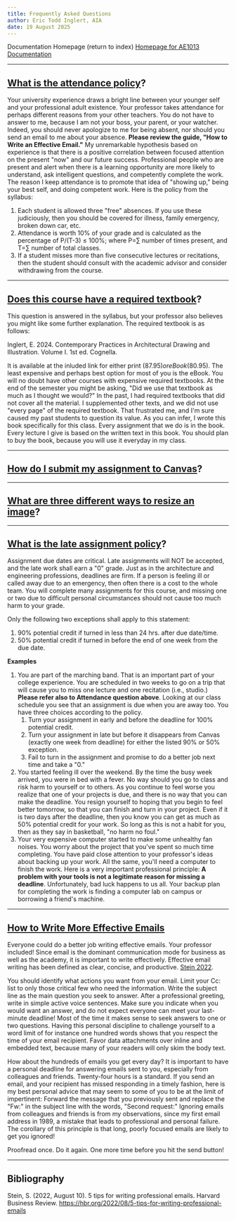 ```yaml
---
title: Frequently Asked Questions
author: Eric Todd Inglert, AIA
date: 19 August 2025
---
```


Documentation Homepage (return to index) [Homepage for AE1013 Documentation](index.html)

---

## <ins>What is the attendance policy</ins>?
Your university experience draws a bright line between your younger self and your professional adult existence. Your professor takes attendance for perhaps different reasons from your other teachers. You do not have to answer to me, because I am not your boss, your parent, or your watcher. Indeed, you should never apologize to me for being absent, nor should you send an email to me about your absence. **Please review the guide, "How to Write an Effective Email."** My unremarkable hypothesis based on experience is that there is a positive correlation between focused attention on the present "now" and our future success. Professional people who are present and alert when there is a learning opportunity are more likely to understand, ask intelligent questions, and competently complete the work. The reason I keep attendance is to promote that idea of "showing up," being your best self, and doing competent work. Here is the policy from the syllabus:

1. Each student is allowed three "free" absences. If you use these judiciously, then you should be covered for illness, family emergency, broken down car, etc.
1. Attendance is worth 10% of your grade and is calculated as the percentage of P/(T-3) $\le$ 100%; where P=$\sum$ number of times present, and T=$\sum$ number of total classes.
1. If a student misses more than five consecutive lectures or recitations, then the student should consult with the academic advisor and consider withdrawing from the course.


---

## <ins>Does this course have a required textbook</ins>?
This question is answered in the syllabus, but your professor also believes you might like some further explanation. The required textbook is as follows:

Inglert, E. 2024. Contemporary Practices in Architectural Drawing and Illustration. Volume I. 1st ed. Cognella.

It is available at the inluded link for either print ($87.95) or eBook($80.95). The least expensive and perhaps best option for most of you is the eBook. You will no doubt have other courses with expensive required textbooks. At the end of the semester you might be asking, "Did we use that textbook as much as I thought we would?" In the past, I had required textbooks that did not cover all the material. I supplemented other texts, and we did not use "every page" of the required textbook. That frustrated me, and I'm sure caused my past students to question its value. As you can infer, I wrote this book specifically for this class. Every assignment that we do is in the book. Every lecture I give is based on the written text in this book. You should plan to buy the book, because you will use it everyday in my class.

---

## <ins>How do I submit my assignment to Canvas</ins>?

---

## <ins>What are three different ways to resize an image</ins>?

---

## <ins>What is the late assignment policy</ins>?
Assignment due dates are critical. Late assignments will NOT be accepted, and the late work shall earn a "0" grade. Just as in the architecture and engineering professions, deadlines are firm. If a person is feeling ill or called away due to an emergency, then often there is a cost to the whole team. You will complete many assignments for this course, and missing one or two due to difficult personal circumstances should not cause too much harm to your grade.

Only the following two exceptions shall apply to this statement:

1. 90% potential credit if turned in less than 24 hrs. after due date/time.
1. 50% potential credit if turned in before the end of one week from the due date.

**Examples**

1. You are part of the marching band. That is an important part of your college experience. You are scheduled in two weeks to go on a trip that will cause you to miss one lecture and one recitation (i.e., studio.) **Please refer also to Attendance question above**. Looking at our class schedule you see that an assignment is due when you are away too. You have three choices according to the policy.
    1. Turn your assignment in early and before the deadline for 100% potential credit.
    1. Turn your assignment in late but before it disappears from Canvas (exactly one week from deadline) for either the listed 90% or 50% exception.
    1. Fail to turn in the assignment and promise to do a better job next time and take a "0."
1. You started feeling ill over the weekend. By the time the busy week arrived, you were in bed with a fever. No way should you go to class and risk harm to yourself or to others. As you continue to feel worse you realize that one of your projects is due, and there is no way that you can make the deadline. You resign yourself to hoping that you begin to feel better tomorrow, so that you can finish and turn in your project. Even if it is two days after the deadline, then you know you can get as much as 50% potential credit for your work. So long as this is not a habit for you, then as they say in basketball, "no harm no foul."
1. Your very expensive computer started to make some unhealthy fan noises. You worry about the project that you've spent so much time completing. You have paid close attention to your professor's ideas about backing up your work. All the same, you'll need a computer to finish the work. Here is a very important professional principle: **A problem with your tools is not a legitimate reason for missing a deadline**. Unfortunately, bad luck happens to us all. Your backup plan for completing the work is finding a computer lab on campus or borrowing a friend's machine.

---

## <ins>How to Write More Effective Emails</ins>

Everyone could do a better job writing effective emails. Your professor included! Since email is the dominant communication mode for business as well as the academy, it is important to write effectively. Effective email writing has been defined as clear, concise, and productive. [Stein 2022](https://hbr.org/2022/08/5-tips-for-writing-professional-emails).

You should identify what actions you want from your email. Limit your Cc: list to only those critical few who need the information. Write the subject line as the main question you seek to answer. After a professional greeting, write in simple active voice sentences. Make sure you indicate when you would want an answer, and do not expect everyone can meet your last-minute deadline! Most of the time it makes sense to seek answers to one or two questions. Having this personal discipline to challenge yourself to a word limit of for instance one hundred words shows that you respect the time of your email recipient. Favor data attachments over inline and embedded text, because many of your readers will only skim the body text.

How about the hundreds of emails you get every day? It is important to have a personal deadline for answering emails sent to you, especially from colleagues and friends. Twenty-four hours is a standard. If you send an email, and your recipient has missed responding in a timely fashion, here is my best personal advice that may seem to some of you to be at the limit of impertinent: Forward the message that you previously sent and replace the "Fw:" in the subject line with the words, "Second request:" Ignoring emails from colleagues and friends is from my observations, since my first email address in 1989, a mistake that leads to professional and personal failure. The corollary of this principle is that long, poorly focused emails are likely to get you ignored!

Proofread once. Do it again. One more time before you hit the send button!

---

## Bibliography

Stein, S. (2022, August 10). 5 tips for writing professional emails. Harvard Business Review. https://hbr.org/2022/08/5-tips-for-writing-professional-emails 
